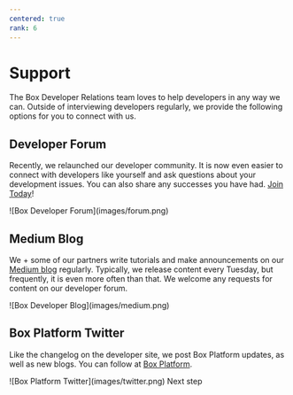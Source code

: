 ```yaml
---
centered: true
rank: 6
---
```


# Support

The Box Developer Relations team loves to help developers in any way we can.
Outside of interviewing developers regularly, we provide the following
options for you to connect with us.

## Developer Forum

Recently, we relaunched our developer community. It is now even easier to
connect with developers like yourself and ask questions about
your development issues. You can also share any successes you have had.
[Join Today][forum]!

<ImageFrame center>
![Box Developer Forum](images/forum.png)
</ImageFrame>

## Medium Blog

We + some of our partners write tutorials and make announcements on our
[Medium blog][medium] regularly. Typically, we release content every
Tuesday, but frequently, it is even more often than that. We welcome
any requests for content on our developer forum.

<ImageFrame center>
![Box Developer Blog](images/medium.png)
</ImageFrame>

## Box Platform Twitter

Like the changelog on the developer site, we post Box Platform
updates, as well as new blogs. You can follow at [Box Platform][twitter].

<ImageFrame center>
![Box Platform Twitter](images/twitter.png)
</ImageFrame>

<Next>
  Next step
</Next>

[samples]: g://cli/scripts/
<!-- i18n-enable localize-links -->
[forum]: https://forum.box.com/
[medium]: https://medium.com/box-developer-blog
[twitter]: https://twitter.com/BoxPlatform
<!-- i18n-disable localize-links -->

